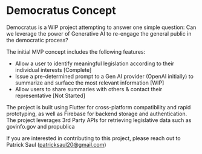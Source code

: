 # Democratus Concept

Democratus is a WIP project attempting to answer one simple question: Can we leverage the power of Generative AI to re-engage the general public in the democratic process?

The initial MVP concept includes the following features:
 - Allow a user to identify meaningful legislation according to their individual interests [Complete]
 - Issue a pre-determined prompt to a Gen AI provider (OpenAI initially) to summarize and surface the most relevant information [WIP]
 - Allow users to share summaries with others & contact their representative [Not Started]

The project is built using Flutter for cross-platform compatibility and rapid prototyping, as well as Firebase for backend storage and authentication.
The project leverages 3rd Party APIs for retrieving legislative data such as govinfo.gov and propublica

If you are interested in contributing to this project, please reach out to Patrick Saul (patricksaul20@gmail.com)
